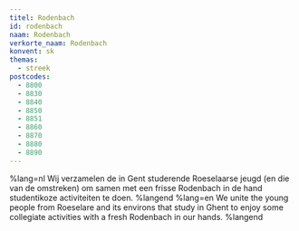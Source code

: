```yaml
---
titel: Rodenbach
id: rodenbach
naam: Rodenbach
verkorte_naam: Rodenbach
konvent: sk
themas:
  - streek
postcodes:
  - 8800
  - 8830
  - 8840
  - 8850
  - 8851
  - 8860
  - 8870
  - 8880
  - 8890
---
```


%lang=nl 
Wij verzamelen de in Gent studerende Roeselaarse jeugd (en die van de omstreken) om samen met een frisse Rodenbach in de hand studentikoze activiteiten te doen. 
%langend 
%lang=en 
We unite the young people from Roeselare and its environs that study in Ghent to enjoy some collegiate activities with a fresh Rodenbach in our hands. 
%langend
